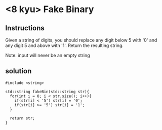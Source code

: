 # <8 kyu> Fake Binary

## Instructions

Given a string of digits, you should replace any digit below 5 with '0' and any digit 5 and above with '1'. Return the resulting string.

Note: input will never be an empty string

## solution

```
#include <string>

std::string fakeBin(std::string str){
  for(int i = 0; i < str.size(); i++){
    if(str[i] < '5') str[i] = '0';
    if(str[i] >= '5') str[i] = '1';
  }
  
  return str;
}
```
